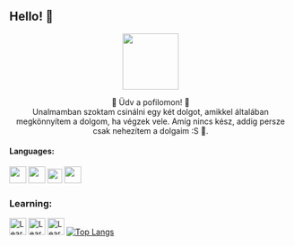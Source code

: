 ## **Hello!** :wave:
<p align="center"<center>
<img src="https://c.tenor.com/BeGqlkv5_M8AAAAi/darling-in-the-franxx-zero-two.gif" width="100" class="kep"/>
<p align="center">💫 Üdv a pofilomon! 💫<br>Unalmamban szoktam csinálni egy két  dolgot, amikkel általában megkönnyítem a dolgom, ha végzek vele. Amíg nincs kész, addig persze csak nehezítem a dolgaim :S  💩. </center></p>

#### Languages:
<img src="https://camo.githubusercontent.com/9496882abd182958bcea4238ab44f7eb8928d7a4144c150f18f6c55ceb9b4490/68747470733a2f2f6564656e742e6769746875622e696f2f537570657254696e7949636f6e732f696d616765732f7376672f6a6176617363726970742e737667" width="30"/> <img src="https://cdn0.iconfinder.com/data/icons/social-network-7/50/22-512.png" width="30"/> <img src="https://icon-library.com/images/css-icon-png/css-icon-png-0.jpg" width="26"/> <img src="https://iconape.com/wp-content/png_logo_vector/c.png" width="30">

### Learning:
<img src="https://camo.githubusercontent.com/aa96ee3a3352c9c3c2161d3e95698d0885a277ab85d617fe77912627d37a3959/68747470733a2f2f6564656e742e6769746875622e696f2f537570657254696e7949636f6e732f696d616765732f7376672f707974686f6e2e737667" width="30" title="Learning"/> <img src="https://camo.githubusercontent.com/a870803f30db1d15495072fa9e946a7fa6a6fc1a47fe12324aaf7509c410fc4a/68747470733a2f2f6564656e742e6769746875622e696f2f537570657254696e7949636f6e732f696d616765732f7376672f6a6176612e737667" width="30" title="Learning"/> 
<img src="https://icons-for-free.com/iconfiles/png/512/code+logo+swift+icon-1320184804561081764.png" width="30" title="Learning"/>
[![Top Langs](https://github-readme-stats.vercel.app/api/top-langs/?username=BXn4)](https://github.com/anuraghazra/github-readme-stats)

